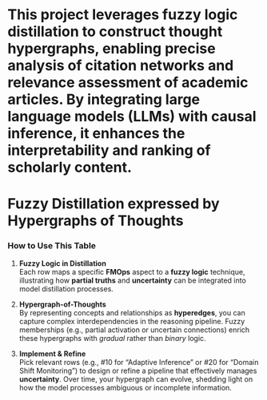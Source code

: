 # This project leverages fuzzy logic distillation to construct thought hypergraphs, enabling precise analysis of citation networks and relevance assessment of academic articles. By integrating large language models (LLMs) with causal inference, it enhances the interpretability and ranking of scholarly content.

# Fuzzy Distillation expressed by Hypergraphs of Thoughts

### How to Use This Table

1. **Fuzzy Logic in Distillation**  
   Each row maps a specific **FMOps** aspect to a **fuzzy logic** technique, illustrating how **partial truths** and **uncertainty** can be integrated into model distillation processes.

2. **Hypergraph-of-Thoughts**  
   By representing concepts and relationships as **hyperedges**, you can capture complex interdependencies in the reasoning pipeline. Fuzzy memberships (e.g., partial activation or uncertain connections) enrich these hypergraphs with *gradual* rather than *binary* logic.

3. **Implement & Refine**  
   Pick relevant rows (e.g., #10 for “Adaptive Inference” or #20 for “Domain Shift Monitoring”) to design or refine a pipeline that effectively manages **uncertainty**. Over time, your hypergraph can evolve, shedding light on how the model processes ambiguous or incomplete information.
